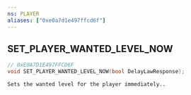 ```yaml
---
ns: PLAYER
aliases: ["0xe0a7d1e497ffcd6f"]
---
```

## SET_PLAYER_WANTED_LEVEL_NOW

```c
// 0xE0A7D1E497FFCD6F
void SET_PLAYER_WANTED_LEVEL_NOW(bool DelayLawResponse);
```

```
Sets the wanted level for the player immediately..
```
